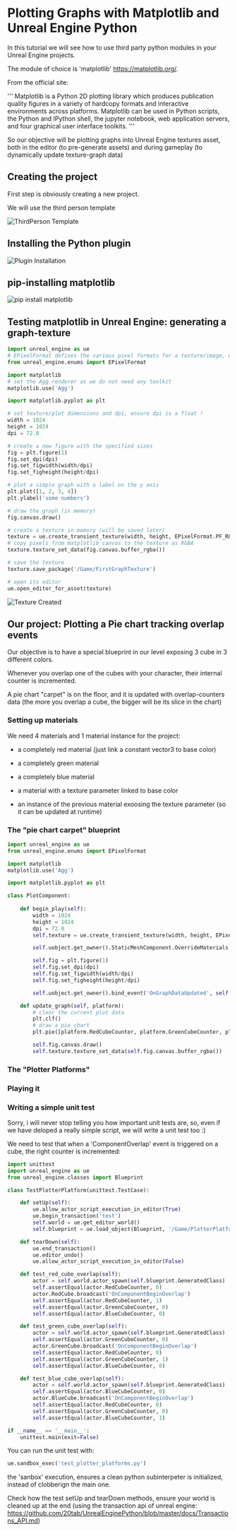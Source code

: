 # Plotting Graphs with Matplotlib and Unreal Engine Python

In this tutorial we will see how to use third party python modules in your Unreal Engine projects.

The module of choice is 'matplotlib' https://matplotlib.org/.

From the official site:

'''
Matplotlib is a Python 2D plotting library which produces publication quality figures in a variety of hardcopy formats and interactive environments across platforms. Matplotlib can be used in Python scripts, the Python and IPython shell, the jupyter notebook, web application servers, and four graphical user interface toolkits.
'''

So our objective will be plotting graphs into Unreal Engine textures asset, both in the editor (to pre-generate assets) and during gameplay (to dynamically update texture-graph data)

## Creating the project

First step is obviously creating a new project.

We will use the third person template

![ThirdPerson Template](https://github.com/20tab/UnrealEnginePython/blob/master/tutorials/PlottingGraphsWithMatplotlibAndUnrealEnginePython_Assets/third_person.png)

## Installing the Python plugin

![Plugin Installation](https://github.com/20tab/UnrealEnginePython/blob/master/tutorials/PlottingGraphsWithMatplotlibAndUnrealEnginePython_Assets/enable_plugin.png)

## pip-installing matplotlib

![pip install matplotlib](https://github.com/20tab/UnrealEnginePython/blob/master/tutorials/PlottingGraphsWithMatplotlibAndUnrealEnginePython_Assets/pip_install.png)

## Testing matplotlib in Unreal Engine: generating a graph-texture

```python
import unreal_engine as ue
# EPixelFormat defines the various pixel formats for a texture/image, we will use RGBA with 8bit per channel
from unreal_engine.enums import EPixelFormat

import matplotlib
# set the Agg renderer as we do not need any toolkit
matplotlib.use('Agg')

import matplotlib.pyplot as plt

# set texture/plot dimensions and dpi, ensure dpi is a float !
width = 1024
height = 1024
dpi = 72.0

# create a new figure with the specified sizes
fig = plt.figure(1)
fig.set_dpi(dpi)
fig.set_figwidth(width/dpi)
fig.set_figheight(height/dpi)

# plot a simple graph with a label on the y axis
plt.plot([1, 2, 3, 4])
plt.ylabel('some numbers')

# draw the graph (in memory)
fig.canvas.draw()

# create a texture in memory (will be saved later)
texture = ue.create_transient_texture(width, height, EPixelFormat.PF_R8G8B8A8)
# copy pixels from matplotlib canvas to the texture as RGBA
texture.texture_set_data(fig.canvas.buffer_rgba())

# save the texture
texture.save_package('/Game/FirstGraphTexture')

# open its editor
ue.open_editor_for_asset(texture)
```

![Texture Created](https://github.com/20tab/UnrealEnginePython/blob/master/tutorials/PlottingGraphsWithMatplotlibAndUnrealEnginePython_Assets/texture_created.png)

## Our project: Plotting a Pie chart tracking overlap events

Our objective is to have a special blueprint in our level exposing 3 cube in 3 different colors.

Whenever you overlap one of the cubes with your character, their internal counter is incremented.

A pie chart "carpet" is on the floor, and it is updated with overlap-counters data (the more you overlap a cube, the bigger will be its slice in the chart)

### Setting up materials

We need 4 materials and 1 material instance for the project:

* a completely red material (just link a constant vector3 to base color)

* a completely green material

* a completely blue material

* a material with a texture parameter linked to base color

* an instance of the previous material exoosing the texture parameter (so it can be updated at runtime)

### The "pie chart carpet" blueprint



```python
import unreal_engine as ue
from unreal_engine.enums import EPixelFormat

import matplotlib
matplotlib.use('Agg')

import matplotlib.pyplot as plt

class PlotComponent:
  
    def begin_play(self):
        width = 1024
        height = 1024
        dpi = 72.0
        self.texture = ue.create_transient_texture(width, height, EPixelFormat.PF_R8G8B8A8)

        self.uobject.get_owner().StaticMeshComponent.OverrideMaterials[0].set_material_texture_parameter('Graph', self.texture)

        self.fig = plt.figure(1)
        self.fig.set_dpi(dpi)
        self.fig.set_figwidth(width/dpi)
        self.fig.set_figheight(height/dpi)

        self.uobject.get_owner().bind_event('OnGraphDataUpdated', self.update_graph)

    def update_graph(self, platform):
        # clear the current plot data
        plt.clf()
        # draw a pie chart        
        plt.pie([platform.RedCubeCounter, platform.GreenCubeCounter, platform.BlueCubeCounter], colors=['r', 'g', 'b'], labels=['RedCube', 'GreenCube', 'BlueCube'], shadow=True)

        self.fig.canvas.draw()
        self.texture.texture_set_data(self.fig.canvas.buffer_rgba())
```

### The "Plotter Platforms"

### Playing it

### Writing a simple unit test

Sorry, i will never stop telling you how important unit tests are, so, even if we have deloped a really simple script, we will write a unit test too :)

We need to test that when a 'ComponentOverlap' event is triggered on a cube, the right counter is incremented:

```python
import unittest
import unreal_engine as ue
from unreal_engine.classes import Blueprint

class TestPlotterPlatform(unittest.TestCase):

    def setUp(self):
        ue.allow_actor_script_execution_in_editor(True)
        ue.begin_transaction('test')
        self.world = ue.get_editor_world()
        self.blueprint = ue.load_object(Blueprint, '/Game/PlotterPlatforms.PlotterPlatforms')

    def tearDown(self):
        ue.end_transaction()
        ue.editor_undo()
        ue.allow_actor_script_execution_in_editor(False)

    def test_red_cube_overlap(self):
        actor = self.world.actor_spawn(self.blueprint.GeneratedClass)
        self.assertEqual(actor.RedCubeCounter, 0)
        actor.RedCube.broadcast('OnComponentBeginOverlap')
        self.assertEqual(actor.RedCubeCounter, 1)
        self.assertEqual(actor.GreenCubeCounter, 0)
        self.assertEqual(actor.BlueCubeCounter, 0)

    def test_green_cube_overlap(self):
        actor = self.world.actor_spawn(self.blueprint.GeneratedClass)
        self.assertEqual(actor.GreenCubeCounter, 0)
        actor.GreenCube.broadcast('OnComponentBeginOverlap')
        self.assertEqual(actor.RedCubeCounter, 0)
        self.assertEqual(actor.GreenCubeCounter, 1)
        self.assertEqual(actor.BlueCubeCounter, 0)

    def test_blue_cube_overlap(self):
        actor = self.world.actor_spawn(self.blueprint.GeneratedClass)
        self.assertEqual(actor.BlueCubeCounter, 0)
        actor.BlueCube.broadcast('OnComponentBeginOverlap')
        self.assertEqual(actor.RedCubeCounter, 0)
        self.assertEqual(actor.GreenCubeCounter, 0)
        self.assertEqual(actor.BlueCubeCounter, 1)

if __name__ == '__main__':
    unittest.main(exit=False)
```

You can run the unit test with:

```python
ue.sandbox_exec('test_plotter_platforms.py')
```

the 'sanbox' execution, ensures a clean python subinterpeter is initialized, instead of clobberign the main one.

Check how the test setUp and tearDown methods, ensure your world is cleaned up at the end (using the transaction api of unreal engine: https://github.com/20tab/UnrealEnginePython/blob/master/docs/Transactions_API.md) 

